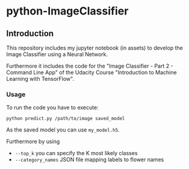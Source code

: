 
# python-ImageClassifier
## Introduction
This repository includes my jupyter notebook (in assets) to develop the Image Classifier
using a Neural Network.

Furthermore it includes the code for the "Image Classifier - Part 2 - Command Line App"
of the Udacity Course "Introduction to Machine Learning with TensorFlow".

### Usage
To run the code you have to execute:
```
python predict.py /path/to/image saved_model
```
As the saved model you can use `my_model.h5`.

Furthermore by using
* `--top_k` you can specify the K most likely classes
* `--category_names`  JSON file mapping labels to flower names
